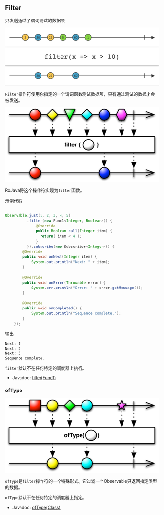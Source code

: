 

## Filter

只发送通过了谓词测试的数据项

![filter](../images/operators/filter.c.png)

`Filter`操作符使用你指定的一个谓词函数测试数据项，只有通过测试的数据才会被发送。

![filter](../images/operators/filter.png)

RxJava将这个操作符实现为`filter`函数。

示例代码

```java

Observable.just(1, 2, 3, 4, 5)
          .filter(new Func1<Integer, Boolean>() {
              @Override
              public Boolean call(Integer item) {
                return( item < 4 );
              }
          }).subscribe(new Subscriber<Integer>() {
        @Override
        public void onNext(Integer item) {
            System.out.println("Next: " + item);
        }

        @Override
        public void onError(Throwable error) {
            System.err.println("Error: " + error.getMessage());
        }

        @Override
        public void onCompleted() {
            System.out.println("Sequence complete.");
        }
    });

```

输出

```
Next: 1
Next: 2
Next: 3
Sequence complete.
```

`filter`默认不在任何特定的调度器上执行。

* Javadoc: [filter(Func1)](http://reactivex.io/RxJava/javadoc/rx/Observable.html#filter(rx.functions.Func1))

### ofType

![ofType](../images/operators/ofClass.png)

`ofType`是`filter`操作符的一个特殊形式。它过滤一个Observable只返回指定类型的数据。

`ofType`默认不在任何特定的调度器上指定。

* Javadoc: [ofType(Class)](http://reactivex.io/RxJava/javadoc/rx/Observable.html#ofType(java.lang.Class))

